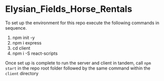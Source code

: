 # Elysian_Fields_Horse_Rentals

To set up the environment for this repo execute the following commands in sequence.
1. npm init -y
2. npm i express
3. cd client
4. npm i -S react-scripts

Once set up is complete to run the server and client in tandem, call `npm start` in the repo root folder followed by the same command within the `client` directory